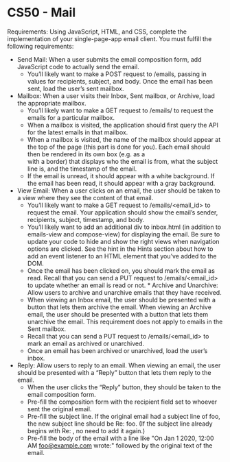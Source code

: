 # CS50 - Mail

Requirements:
Using JavaScript, HTML, and CSS, complete the implementation of your single-page-app email client. You must fulfill the following requirements:

* Send Mail: When a user submits the email composition form, add JavaScript code to actually send the email.
  * You’ll likely want to make a POST request to /emails, passing in values for recipients, subject, and body. Once the email has been sent, load the user’s sent mailbox.
* Mailbox: When a user visits their Inbox, Sent mailbox, or Archive, load the appropriate mailbox.
  * You’ll likely want to make a GET request to /emails/<mailbox> to request the emails for a particular mailbox.
  * When a mailbox is visited, the application should first query the API for the latest emails in that mailbox. 
  * When a mailbox is visited, the name of the mailbox should appear at the top of the page (this part is done for you). Each email should then be rendered in its own box (e.g. as a <div> with a border) that displays who the email is from, what the subject line is, and the timestamp of the email. 
  * If the email is unread, it should appear with a white background. If the email has been read, it should appear with a gray background.
* View Email: When a user clicks on an email, the user should be taken to a view where they see the content of that email. 
  * You’ll likely want to make a GET request to /emails/<email_id> to request the email. Your application should show the email’s sender, recipients, subject, timestamp, and body.
  * You’ll likely want to add an additional div to inbox.html (in addition to emails-view and compose-view) for displaying the email. Be sure to update your code to hide and show the right views when navigation options are clicked. See the hint in the Hints section about how to add an event listener to an HTML element that you’ve added to the DOM. 
  * Once the email has been clicked on, you should mark the email as read. Recall that you can send a PUT request to /emails/<email_id> to update whether an email is read or not. * Archive and Unarchive: Allow users to archive and unarchive emails that they have received. 
  * When viewing an Inbox email, the user should be presented with a button that lets them archive the email. When viewing an Archive email, the user should be presented with a button that lets them unarchive the email. This requirement does not apply to emails in the Sent mailbox. 
  * Recall that you can send a PUT request to /emails/<email_id> to mark an email as archived or unarchived. 
  * Once an email has been archived or unarchived, load the user’s inbox.
* Reply: Allow users to reply to an email. When viewing an email, the user should be presented with a “Reply” button that lets them reply to the email. 
  * When the user clicks the “Reply” button, they should be taken to the email composition form. 
  * Pre-fill the composition form with the recipient field set to whoever sent the original email.  
  * Pre-fill the subject line. If the original email had a subject line of foo, the new subject line should be Re: foo. (If the subject line already begins with Re: , no need to add it again.) 
  * Pre-fill the body of the email with a line like "On Jan 1 2020, 12:00 AM foo@example.com wrote:" followed by the original text of the email.
